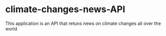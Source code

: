 # climate-changes-news-API
This application is an API that retuns news on climate changes all over the world
